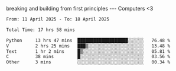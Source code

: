 breaking and building from first principles --- Computers <3

<!--START_SECTION:waka-->

```txt
From: 11 April 2025 - To: 18 April 2025

Total Time: 17 hrs 58 mins

Python     13 hrs 47 mins  ███████████████████░░░░░░   76.48 %
V          2 hrs 25 mins   ███▒░░░░░░░░░░░░░░░░░░░░░   13.48 %
Text       1 hr 2 mins     █▒░░░░░░░░░░░░░░░░░░░░░░░   05.81 %
C          38 mins         █░░░░░░░░░░░░░░░░░░░░░░░░   03.56 %
Other      3 mins          ░░░░░░░░░░░░░░░░░░░░░░░░░   00.34 %
```

<!--END_SECTION:waka-->
